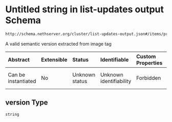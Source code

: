# Untitled string in list-updates output Schema

```txt
http://schema.nethserver.org/cluster/list-updates-output.json#/items/properties/version
```

A valid semantic version extracted from image tag

| Abstract            | Extensible | Status         | Identifiable            | Custom Properties | Additional Properties | Access Restrictions | Defined In                                                                            |
| :------------------ | :--------- | :------------- | :---------------------- | :---------------- | :-------------------- | :------------------ | :------------------------------------------------------------------------------------ |
| Can be instantiated | No         | Unknown status | Unknown identifiability | Forbidden         | Allowed               | none                | [list-updates-output.json\*](cluster/list-updates-output.json "open original schema") |

## version Type

`string`
